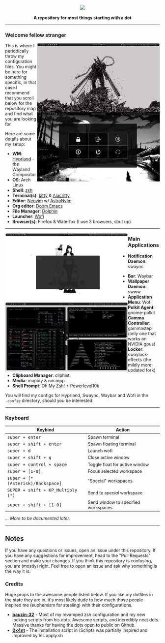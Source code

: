 <p align="center">
  <img width="25%" src="https://github.com/notashelf.png" />
</p>

<p align="center">
  <b>A repository for most things starting with a dot</b>
</p>

---

### Welcome fellow stranger

<img src="https://github.com/NotAShelf/dotfiles/blob/master/.github/assets/main.png" alt="img" align="right" width="400px">
<img src="https://github.com/NotAShelf/dotfiles/blob/master/.github/assets/logout.png" alt="img" align="right" width="400px">

This is where I periodically throw my configuration files. You might be here for 
something specific, in that case I recommend 
that you scroll below for the repository map and find what you are looking for

Here are some details about my setup:

+ **WM**: [Hyprland](https://github.com/hyprwm/Hyprland/) - *the* Wayland Compositor
+ **OS**: Arch Linux
+ **Shell**: [zsh](https://wiki.archlinux.org/index.php/Zsh)
+ **Terminal(s)**: [kitty](https://github.com/kovidgoyal/kitty/) & [Alacritty](https://github.com/alacritty/alacritty)
+ **Editor**: [Neovim](https://github.com/neovim/neovim/) w/ [AstroNvim](https://github.com/AstroNvim/AstroNvim)
+ **Org editor**: [Doom Emacs](https://github.com/hlissner/doom-emacs/)
+ **File Manager**: [Dolphin](https://github.com/KDE/dolphin)
+ **Launcher**: [Wofi](https://hg.sr.ht/~scoopta/wofi/) 
+ **Browser(s)**: Firefox & Waterfox (I use 3 browsers, shut up)

--- 

<img src="https://github.com/NotAShelf/dotfiles/blob/master/.github/assets/wofi.png" alt="img" align="left" width="400px">
<img src="https://github.com/NotAShelf/dotfiles/blob/master/.github/assets/terms.png" alt="img" align="left" width="400px">

### Main Applications

+ **Notification Daemon**: swaync
- **Bar**: Waybar
- **Wallpaper Daemon**: swww
- **Application Menu**: Wofi
- **Polkit Agent**: gnome-polkit
- **Gamma Controller**: gammastep (only one that works on NVIDIA gpus)
- **Locker**: swaylock-effects (the mildly more updated fork)
- **Clipboard Manager**: cliphist
- **Media**: mopidy & nncmpp
- **Shell Prompt**: Oh My Zsh! + Powerlevel10k

You will find my configs for Hyprland, Swaync, Waybar and Wofi in the `.config` directory, should you be interested.

---

### Keyboard
| Keybind | Action |
| --- | --- |
| <kbd>super + enter</kbd> | Spawn terminal |
| <kbd>super + shift + enter</kbd> | Spawn floating terminal |
| <kbd>super + d</kbd> | Launch wofi |
| <kbd>super + shift + q</kbd> | Close active window |
| <kbd>super + control + space</kbd> | Toggle float for active window |
| <kbd>super + [1-0]</kbd> | Focus selected workspace |
| <kbd>super + [*(Asterisk)/Backspace] | "Special" workspaces. |
| <kbd>SUPER + shift + KP_Multiply (*) | Send to *special* workspace |
| <kbd>super + shift + [1-0]</kbd> | Send window to specified workspaces |
  
*... More to be documented later.*
  
---

## Notes
If you have any questions or issues, open an issue under this repository. If you have any suggestions for improvement, head to the "Pull Requests" section and make your changes. If you think this repository is confusing, you are (mostly) right. Feel free to open an issue and ask why something is the way it is.

### Credits
Huge props to the awesome people listed below. If you like my dotfiles in the state they are in, it's most likely dude to how much those people inspired me (euphemism for stealing) with their configurations.

+ **[bauzin-32](https://github.com/bazuin-32/dotfiles)** - Most of my revamped zsh configuration and my new locking scripts from his dots. Awesome scripts, and incredibly neat dots. Massive thanks for having the dots open to public on Github.
+ **[0x4nt](https://github.com/0x4nt/dotfiles)** - The installation script in /Scripts was partially inspired and improved by his apply.sh

